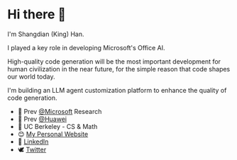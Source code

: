# Hi there 👋

I'm Shangdian (King) Han.

I played a key role in developing Microsoft's Office AI.

High-quality code generation will be the most important development for human civilization in the near future, for the simple reason that code shapes our world today.

I'm building an LLM agent customization platform to enhance the quality of code generation.

- 🔭 Prev [@Microsoft](https://github.com/microsoft/ 'Microsoft') Research
- 🏰 Prev [@Huawei](https://github.com/Huawei/ 'Huawei')
- 🌱 UC Berkeley - CS & Math
- 😊 [My Personal Website](https://kinghan.info/ 'Shangdian (King) Han')
- 👔 [LinkedIn](https://www.linkedin.com/in/kingh0730/ 'Shangdian (King) Han')
- 🕊️ [Twitter](https://twitter.com/kingh0730/ 'kingh0730')
